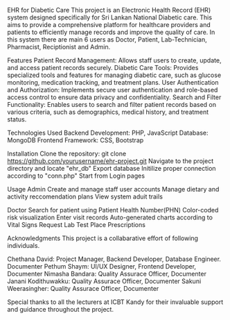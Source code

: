 EHR for Diabetic Care
This project is an Electronic Health Record (EHR) system designed specifically for Sri Lankan National Diabetic care. 
This aims to provide a comprehensive platform for healthcare providers and patients to efficiently manage records and improve the quality of care.
In this system there are main 6 users as Doctor, Patient, Lab-Technician, Pharmacist, Reciptionist and Admin. 

Features
Patient Record Management: Allows staff users to create, update, and access patient records securely.
Diabetic Care Tools: Provides specialized tools and features for managing diabetic care, such as glucose monitoring, medication tracking, and treatment plans.
User Authentication and Authorization: Implements secure user authentication and role-based access control to ensure data privacy and confidentiality.
Search and Filter Functionality: Enables users to search and filter patient records based on various criteria, such as demographics, medical history, and treatment status.

Technologies Used
Backend Development: PHP, JavaScript
Database: MongoDB
Frontend Framework: CSS, Bootstrap

Installation
Clone the repository: git clone https://github.com/yourusername/ehr-project.git
Navigate to the project directory and locate "ehr_db"
Export database
Initilize proper connection according to "conn.php"
Start from Login pages

Usage
Admin 
Create and manage staff user accounts
Manage dietary and activity reccomendation plans
View system aduit trails

Doctor
Search for patient using Patient Health Number(PHN)
Color-coded risk visualization
Enter visit records
Auto-generated charts according to Vital Signs
Request Lab Test
Place Prescriptions


Acknowledgments
This project is a collabarative effort of following individuals.

Chethana David: Project Manager, Backend Developer, Database Engineer. Documenter
Pethum Shaym: UI/UX Designer, Frontend Developer, Documenter
Nimasha Bandara: Quality Assurace Officer, Documenter
Janani Kodithuwakku: Quality Assurace Officer, Documenter
Sakuni Weerasingher: Quality Assurace Officer, Documenter

Special thanks to all the lecturers at ICBT Kandy for their invaluable support and guidance throughout the project.

